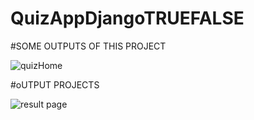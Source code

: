 # QuizAppDjangoTRUEFALSE
 #SOME OUTPUTS OF THIS PROJECT 
 
![quizHome](https://user-images.githubusercontent.com/91686685/230904044-5c64e85f-7f85-4b09-b83a-8ccc9e0daced.JPG)

#oUTPUT PROJECTS 

![result page](https://user-images.githubusercontent.com/91686685/230904409-7b62c11f-25cd-4737-a7c5-67244c06751a.JPG)
